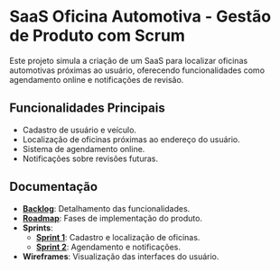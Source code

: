 # SaaS Oficina Automotiva - Gestão de Produto com Scrum

Este projeto simula a criação de um SaaS para localizar oficinas automotivas próximas ao usuário, oferecendo funcionalidades como agendamento online e notificações de revisão.

## Funcionalidades Principais
- Cadastro de usuário e veículo.
- Localização de oficinas próximas ao endereço do usuário.
- Sistema de agendamento online.
- Notificações sobre revisões futuras.

## Documentação
- **[Backlog](backlog.md)**: Detalhamento das funcionalidades.
- **[Roadmap](roadmap.md)**: Fases de implementação do produto.
- **Sprints**:
  - **[Sprint 1](sprints/sprint-1.md)**: Cadastro e localização de oficinas.
  - **[Sprint 2](sprints/sprint-2.md)**: Agendamento e notificações.
- **Wireframes**: Visualização das interfaces do usuário.